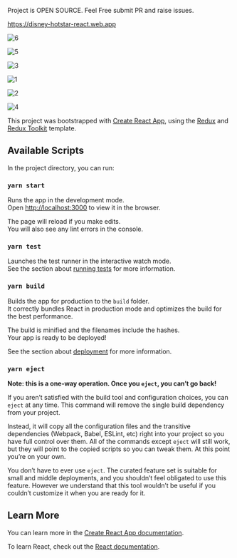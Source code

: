 
Project is OPEN SOURCE. Feel Free submit PR and raise issues.

https://disney-hotstar-react.web.app


![6](https://user-images.githubusercontent.com/63330165/136734771-bed80624-9bc3-43c9-9376-6d338367737b.jpg)

![5](https://user-images.githubusercontent.com/63330165/136735232-b9be00b4-63cb-4c43-affc-4faeab6d690d.jpg)

![3](https://user-images.githubusercontent.com/63330165/136823726-4e6b8398-092a-4405-914f-14e9f9a84b56.jpg)

![1](https://user-images.githubusercontent.com/63330165/136823954-1aabe19f-f38b-4cc5-b967-8420d7fb7894.jpg)

![2](https://user-images.githubusercontent.com/63330165/136824068-21f0482f-766b-4d00-9a2a-9b9c9929f58c.jpg)

![4](https://user-images.githubusercontent.com/63330165/136824400-620bea1a-b959-48de-a25c-f9cca0cb7ba6.jpg)


This project was bootstrapped with [Create React App](https://github.com/facebook/create-react-app), using the [Redux](https://redux.js.org/) and [Redux Toolkit](https://redux-toolkit.js.org/) template.

## Available Scripts

In the project directory, you can run:


### `yarn start`

Runs the app in the development mode.<br />
Open [http://localhost:3000](http://localhost:3000) to view it in the browser.

The page will reload if you make edits.<br />
You will also see any lint errors in the console.

### `yarn test`


Launches the test runner in the interactive watch mode.<br />
See the section about [running tests](https://facebook.github.io/create-react-app/docs/running-tests) for more information.

### `yarn build`

Builds the app for production to the `build` folder.<br />
It correctly bundles React in production mode and optimizes the build for the best performance.

The build is minified and the filenames include the hashes.<br />
Your app is ready to be deployed!

See the section about [deployment](https://facebook.github.io/create-react-app/docs/deployment) for more information.

### `yarn eject`

**Note: this is a one-way operation. Once you `eject`, you can’t go back!**

If you aren’t satisfied with the build tool and configuration choices, you can `eject` at any time. This command will remove the single build dependency from your project.

Instead, it will copy all the configuration files and the transitive dependencies (Webpack, Babel, ESLint, etc) right into your project so you have full control over them. All of the commands except `eject` will still work, but they will point to the copied scripts so you can tweak them. At this point you’re on your own.

You don’t have to ever use `eject`. The curated feature set is suitable for small and middle deployments, and you shouldn’t feel obligated to use this feature. However we understand that this tool wouldn’t be useful if you couldn’t customize it when you are ready for it.

## Learn More

You can learn more in the [Create React App documentation](https://facebook.github.io/create-react-app/docs/getting-started).

To learn React, check out the [React documentation](https://reactjs.org/).
